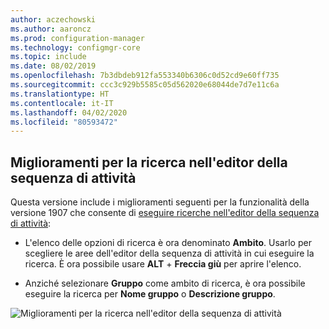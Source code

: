 ```yaml
---
author: aczechowski
ms.author: aaroncz
ms.prod: configuration-manager
ms.technology: configmgr-core
ms.topic: include
ms.date: 08/02/2019
ms.openlocfilehash: 7b3dbdeb912fa553340b6306c0d52cd9e60ff735
ms.sourcegitcommit: ccc3c929b5585c05d562020e68044de7d7e11c6a
ms.translationtype: HT
ms.contentlocale: it-IT
ms.lasthandoff: 04/02/2020
ms.locfileid: "80593472"
---
```

## <a name="improvements-to-task-sequence-editor-search"></a><a name="bkmk_tssearch"></a> Miglioramenti per la ricerca nell'editor della sequenza di attività

<!--4621085-->

Questa versione include i miglioramenti seguenti per la funzionalità della versione 1907 che consente di [eseguire ricerche nell'editor della sequenza di attività](/sccm/core/get-started/2019/technical-preview-1907#bkmk_tsedit):

- L'elenco delle opzioni di ricerca è ora denominato **Ambito**. Usarlo per scegliere le aree dell'editor della sequenza di attività in cui eseguire la ricerca. È ora possibile usare **ALT** + **Freccia giù** per aprire l'elenco.

- Anziché selezionare **Gruppo** come ambito di ricerca, è ora possibile eseguire la ricerca per **Nome gruppo** o **Descrizione gruppo**.

![Miglioramenti per la ricerca nell'editor della sequenza di attività](../../media/4621085-task-sequence-search-1908.png)
